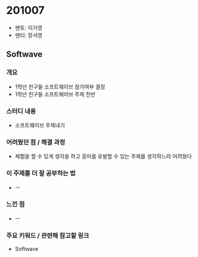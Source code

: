 # 201007

- 멘토: 이가영
- 멘티: 장서영

## Softwave

### 개요

- 1학년 친구들 소프트웨이브 참가여부 결정
- 1학년 친구들 소프트웨어브 주제 찬반

### 스터디 내용

- 소프트웨이브 주제내기

### 어려웠던 점 / 해결 과정

- 체험을 할 수 있게 생각을 하고 흥미를 유발할 수 있는 주제를 생각하느라 어려웠다

### 이 주제를 더 잘 공부하는 법

- ㅡ

### 느낀 점

- ㅡ

### 주요 키워드 / 관련해 참고할 링크

- Softwave